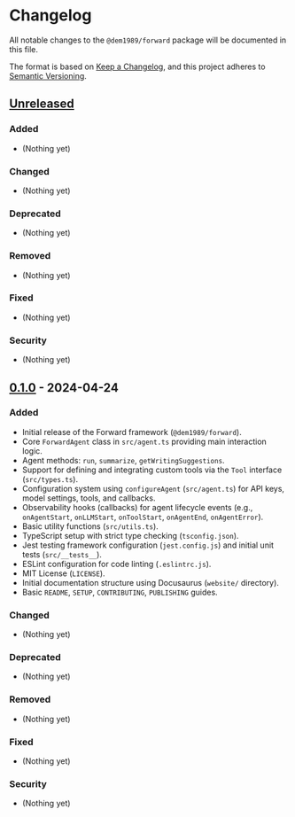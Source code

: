 # Changelog

All notable changes to the `@dem1989/forward` package will be documented in this file.

The format is based on [Keep a Changelog](https://keepachangelog.com/en/1.0.0/),
and this project adheres to [Semantic Versioning](https://semver.org/spec/v2.0.0.html).

## [Unreleased]

### Added
- (Nothing yet)

### Changed
- (Nothing yet)

### Deprecated
- (Nothing yet)

### Removed
- (Nothing yet)

### Fixed
- (Nothing yet)

### Security
- (Nothing yet)

## [0.1.0] - 2024-04-24

### Added
- Initial release of the Forward framework (`@dem1989/forward`).
- Core `ForwardAgent` class in `src/agent.ts` providing main interaction logic.
- Agent methods: `run`, `summarize`, `getWritingSuggestions`.
- Support for defining and integrating custom tools via the `Tool` interface (`src/types.ts`).
- Configuration system using `configureAgent` (`src/agent.ts`) for API keys, model settings, tools, and callbacks.
- Observability hooks (callbacks) for agent lifecycle events (e.g., `onAgentStart`, `onLLMStart`, `onToolStart`, `onAgentEnd`, `onAgentError`).
- Basic utility functions (`src/utils.ts`).
- TypeScript setup with strict type checking (`tsconfig.json`).
- Jest testing framework configuration (`jest.config.js`) and initial unit tests (`src/__tests__`).
- ESLint configuration for code linting (`.eslintrc.js`).
- MIT License (`LICENSE`).
- Initial documentation structure using Docusaurus (`website/` directory).
- Basic `README`, `SETUP`, `CONTRIBUTING`, `PUBLISHING` guides.

### Changed
- (Nothing yet)

### Deprecated
- (Nothing yet)

### Removed
- (Nothing yet)

### Fixed
- (Nothing yet)

### Security
- (Nothing yet)

[Unreleased]: https://github.com/DEM1989/helse-agentic-library/compare/v0.1.0...HEAD
[0.1.0]: https://github.com/DEM1989/helse-agentic-library/releases/tag/v0.1.0 